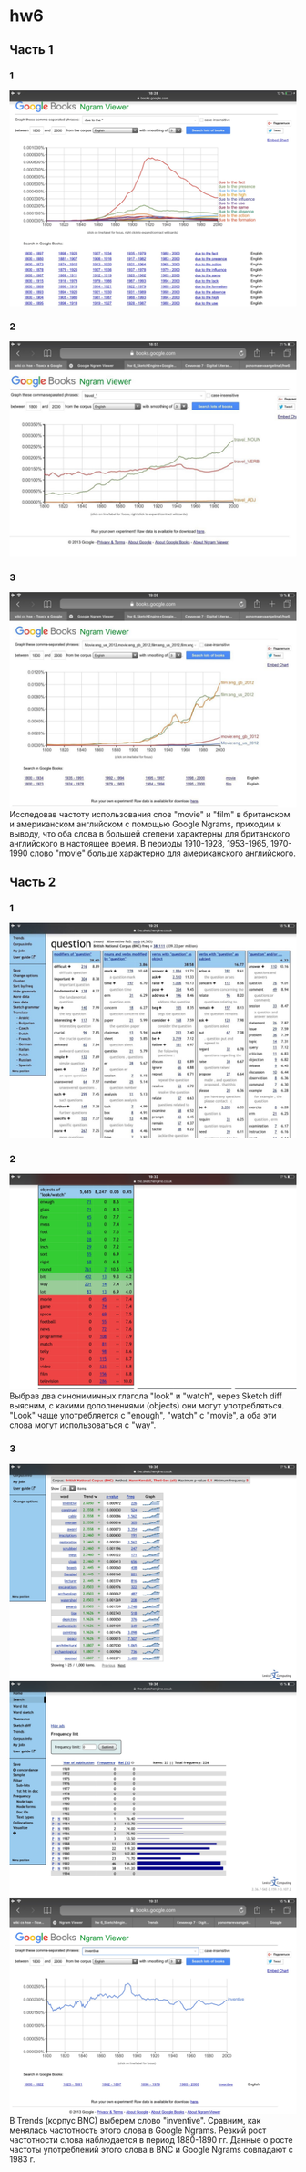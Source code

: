 # hw6
## Часть 1
### 1
![alt-текст](https://github.com/ponomarevaangelina1/hw6/blob/master/IMG_0550.jpg)
### 2
![alt-текст](https://github.com/ponomarevaangelina1/hw6/blob/master/sb8MVEqFxN8.jpg)
### 3
![alt-текст](https://github.com/ponomarevaangelina1/hw6/blob/master/py0oda-IpjU.jpg)
Исследовав частоту использования слов "movie" и "film" в британском и американском английском с помощью Google Ngrams, приходим к выводу, что оба слова в большей степени характерны для британского английского в настоящее время. В периоды 1910-1928, 1953-1965, 1970-1990 слово "movie" больше характерно для американского английского.
## Часть 2
### 1
![alt-текст](https://github.com/ponomarevaangelina1/hw6/blob/master/SZpzXP8Qvpo.jpg)
### 2
![alt-текст](https://github.com/ponomarevaangelina1/hw6/blob/master/IMG_0554.jpg)
Выбрав два синонимичных глагола "look" и "watch", через Sketch diff выясним, с какими дополнениями (objects) они могут употребляться. "Look" чаще употребляется с "enough", "watch" c "movie", а оба эти слова могут использоваться с "way".
### 3
![alt-текст](https://github.com/ponomarevaangelina1/hw6/blob/master/IMG_0555.jpg)
![alt-текст](https://github.com/ponomarevaangelina1/hw6/blob/master/IMG_0556.jpg)
![alt-текст](https://github.com/ponomarevaangelina1/hw6/blob/master/IMG_0557.jpg)
В Trends (корпус BNC) выберем слово "inventive". Сравним, как менялась частотность этого слова в Google Ngrams. Резкий рост частотности слова наблюдается в период 1880-1890 гг.  Данные о росте частоты употреблений этого слова в BNC и Google Ngrams совпадают с 1983 г.
